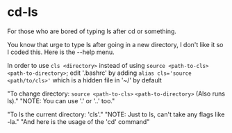 # cd-ls
For those who are bored of typing ls after cd or something.

You know that urge to type ls after going in a new directory, I don't like it so I coded this. Here is the --help menu.

In order to use `cls <directory>` instead of using `source <path-to-cls> <path-to-directory>`; edit '.bashrc' by adding  `alias cls='source <path/to/cls>'` which is a hidden file in '~/' by default

"To change directory: `source <path-to-cls>` `<path-to-directory>` (Also runs ls)."
"NOTE: You can use '.' or '..' too."

"To ls the current directory: 'cls'."
"NOTE: Just to ls, can't take any flags like -la."
"And here is the usage of the 'cd' command"
